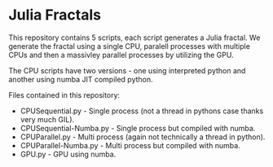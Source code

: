 # Julia Fractals

This repository contains 5 scripts, each script generates a Julia fractal. We generate the fractal using a single CPU, paralell processes with multiple CPUs and then a massivley parallel processes by utilizing the GPU.

The CPU scripts have two versions - one using interpreted python and another using numba JIT compiled python.

Files contained in this repository:

 - CPUSequential.py - Single process (not a thread in pythons case thanks very much GIL).
 - CPUSequential-Numba.py - Single process but compiled with numba.
 - CPUParallel.py - Multi process (again not technically a thread in python).
 - CPUParallel-Numba.py - Multi process but compiled with numba.
 - GPU.py - GPU using numba.
